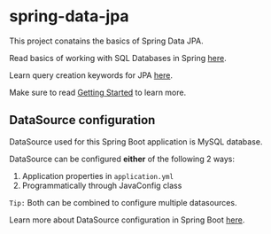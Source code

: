 # spring-data-jpa
This project conatains the basics of Spring Data JPA.

Read basics of working with SQL Databases in Spring [here](https://docs.spring.io/spring-boot/docs/current/reference/html/spring-boot-features.html#boot-features-sql).

Learn query creation keywords for JPA [here](https://docs.spring.io/spring-data/jpa/docs/current/reference/html/#jpa.query-methods.query-creation).

Make sure to read [Getting Started](https://github.com/echosiddiqui/spring-data-jpa/blob/master/HELP.md) to learn more.

## DataSource configuration
DataSource used for this Spring Boot application is MySQL database.

DataSource can be configured **either** of the following 2 ways:
1. Application properties in `application.yml`
2. Programmatically through JavaConfig class

`Tip:` Both can be combined to configure multiple datasources.

Learn more about DataSource configuration in Spring Boot [here](https://docs.spring.io/spring-boot/docs/current/reference/htmlsingle/#howto-data-access).
